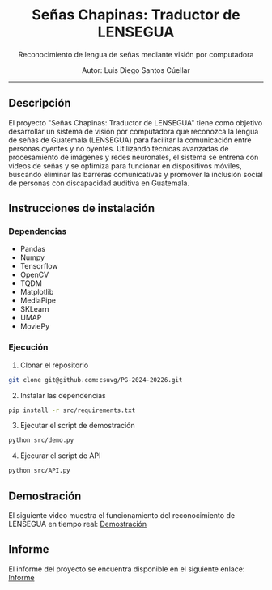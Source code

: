 <h1 align="center">
Señas Chapinas: Traductor de LENSEGUA
</h1>

<p align="center">Reconocimiento de lengua de señas mediante visión por computadora</p>
<p align="center">Autor: Luis Diego Santos Cúellar</p>

<hr />

## Descripción
El proyecto "Señas Chapinas: Traductor de LENSEGUA" tiene como objetivo desarrollar un sistema de visión por computadora que reconozca la lengua de señas de Guatemala (LENSEGUA) para facilitar la comunicación entre personas oyentes y no oyentes. Utilizando técnicas avanzadas de procesamiento de imágenes y redes neuronales, el sistema se entrena con videos de señas y se optimiza para funcionar en dispositivos móviles, buscando eliminar las barreras comunicativas y promover la inclusión social de personas con discapacidad auditiva en Guatemala.

## Instrucciones de instalación

### Dependencias
- Pandas
- Numpy
- Tensorflow
- OpenCV
- TQDM
- Matplotlib
- MediaPipe
- SKLearn
- UMAP
- MoviePy

### Ejecución

1. Clonar el repositorio
```bash
git clone git@github.com:csuvg/PG-2024-20226.git
```

2. Instalar las dependencias
```bash
pip install -r src/requirements.txt
```

3. Ejecutar el script de demostración
```bash
python src/demo.py
```

4. Ejecurar el script de API
```bash
python src/API.py
```

## Demostración
El siguiente video muestra el funcionamiento del reconocimiento de LENSEGUA en tiempo real:
[Demostración](demo/demo.mp4)

## Informe 
El informe del proyecto se encuentra disponible en el siguiente enlace:
[Informe](docs/informe.pdf)

